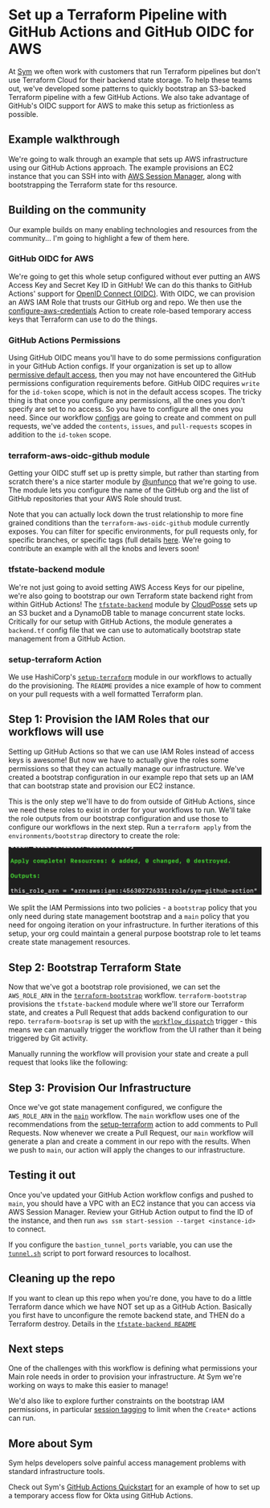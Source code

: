 # Set up a Terraform Pipeline with GitHub Actions and GitHub OIDC for AWS

At [Sym](https://www.symops.com) we often work with customers that run Terraform pipelines but don't use Terraform Cloud for their backend state storage. To help these teams out, we've developed some patterns to quickly bootstrap an S3-backed Terraform pipeline with a few GitHub Actions. We also take advantage of GitHub's OIDC support for AWS to make this setup as frictionless as possible.

## Example walkthrough

We're going to walk through an example that sets up AWS infrastructure using our GitHub Actions approach. The example provisions an EC2 instance that you can SSH into with [AWS Session Manager](https://docs.aws.amazon.com/systems-manager/latest/userguide/session-manager.html), along with bootstrapping the Terraform state for ths resource.

## Building on the community

Our example builds on many enabling technologies and resources from the community... I'm going to highlight a few of them here.

### GitHub OIDC for AWS

We're going to get this whole setup configured without ever putting an AWS Access Key and Secret Key ID in GitHub! We can do this thanks to GitHub Actions' support for [OpenID Connect (OIDC)](https://docs.github.com/en/actions/deployment/security-hardening-your-deployments/configuring-openid-connect-in-cloud-providers). With OIDC, we can provision an AWS IAM Role that trusts our GitHub org and repo. We then use the [configure-aws-credentials](https://github.com/aws-actions/configure-aws-credentials) Action to create role-based temporary access keys that Terraform can use to do the things.

### GitHub Actions Permissions

Using GitHub OIDC means you'll have to do some permissions configuration in your GitHub Action configs. If your organization is set up to allow [permissive default access](https://docs.github.com/en/github-ae@latest/actions/security-guides/automatic-token-authentication#permissions-for-the-github_token), then you may not have encountered the GitHub permissions configuration requirements before. GitHub OIDC requires `write` for the `id-token` scope, which is not in the default access scopes. The tricky thing is that once you configure any permissions, all the ones you don't specify are set to no access. So you have to configure all the ones you need. Since our workflow [configs](.github/workflows) are going to create and comment on pull requests, we've added the `contents`, `issues`, and `pull-requests` scopes in addition to the `id-token` scope.

### terraform-aws-oidc-github module

Getting your OIDC stuff set up is pretty simple, but rather than starting from scratch there's a nice starter module by [@unfunco](https://github.com/unfunco/terraform-aws-oidc-github) that we're going to use. The module lets you configure the name of the GitHub org and the list of GitHub repositories that your AWS Role should trust.

Note that you can actually lock down the trust relationship to more fine grained conditions than the `terraform-aws-oidc-github` module currently exposes. You can filter for specific environments, for pull requests only, for specific branches, or specific tags (full details [here](https://docs.github.com/en/enterprise-cloud@latest/actions/deployment/security-hardening-your-deployments/about-security-hardening-with-openid-connect#example-subject-claims). We're going to contribute an example with all the knobs and levers soon!

### tfstate-backend module

We're not just going to avoid setting AWS Access Keys for our pipeline, we're also going to bootstrap our own Terraform state backend right from within GitHub Actions! The [`tfstate-backend`](https://registry.terraform.io/modules/cloudposse/tfstate-backend/aws/latest) module by [CloudPosse](https://cloudposse.com) sets up an S3 bucket and a DynamoDB table to manage concurrent state locks. Critically for our setup with GitHub Actions, the module generates a `backend.tf` config file that we can use to automatically bootstrap state management from a GitHub Action.

### setup-terraform Action

We use HashiCorp's [`setup-terraform`](https://github.com/hashicorp/setup-terraform) module in our workflows to actually do the provisioning. The `README` provides a nice example of how to comment on your pull requests with a well formatted Terraform plan.

## Step 1: Provision the IAM Roles that our workflows will use

Setting up GitHub Actions so that we can use IAM Roles instead of access keys is awesome! But now we have to actually give the roles some permissions so that they can actually manage our infrastructure. We've created a bootstrap configuration in our example repo that sets up an IAM that can bootstrap state and provision our EC2 instance.

This is the only step we'll have to do from outside of GitHub Actions, since we need these roles to exist in order for your workflows to run. We'll take the role outputs from our bootstrap configuration and use those to configure our workflows in the next step. Run a `terraform apply` from the `environments/bootstrap` directory to create the role:

![Bootstrap Role](docs/BootstrapRole.png)

We split the IAM Permissions into two policies - a `bootstrap` policy that you only need during state management bootstrap and a `main` policy that you need for ongoing iteration on your infrastructure. In further iterations of this setup, your org could maintain a general purpose bootstrap role to let teams create state management resources.

## Step 2: Bootstrap Terraform State

Now that we've got a bootstrap role provisioned, we can set the `AWS_ROLE_ARN` in the [`terraform-bootstrap`](.github/workflows/terraform-bootstrap.yaml) workflow. `terraform-bootstrap` provisions the `tfstate-backend` module where we'll store our Terraform state, and creates a Pull Request that adds backend configuration to our repo. `terraform-bootsrap` is set up with the [`workflow_dispatch`](https://github.blog/changelog/2020-07-06-github-actions-manual-triggers-with-workflow_dispatch/) trigger - this means we can manually trigger the workflow from the UI rather than it being triggered by Git activity.

Manually running the workflow will provision your state and create a pull request that looks like the following:

## Step 3: Provision Our Infrastructure

Once we've got state management configured, we configure the `AWS_ROLE_ARN` in the [`main`](.github/workflows/main.yaml) workflow. The `main` workflow uses one of the recommendations from the [setup-terraform](https://github.com/hashicorp/setup-terraform) action to add comments to Pull Requests. Now whenever we create a Pull Request, our `main` workflow will generate a plan and create a comment in our repo with the results. When we push to `main`, our action will apply the changes to our infrastructure.

## Testing it out

Once you've updated your GitHub Action workflow configs and pushed to `main`, you should have a VPC with an EC2 instance that you can access via AWS Session Manager. Review your GitHub Action output to find the ID of the instance, and then run `aws ssm start-session --target <instance-id>` to connect.

If you configure the `bastion_tunnel_ports` variable, you can use the [`tunnel.sh`](modules/ssm-bastion/tunnel.sh) script to port forward resources to localhost.

## Cleaning up the repo

If you want to clean up this repo when you're done, you have to do a little Terraform dance which we have NOT set up as a GitHub Action. Basically you first have to unconfigure the remote backend state, and THEN do a Terraform destroy. Details in the [`tfstate-backend README`](https://github.com/cloudposse/terraform-aws-tfstate-backend#destroy)

## Next steps

One of the challenges with this workflow is defining what permissions your Main role needs in order to provision your infrastructure. At Sym we're working on ways to make this easier to manage!

We'd also like to explore further constraints on the bootstrap IAM permissions, in particular [session tagging](https://docs.aws.amazon.com/IAM/latest/UserGuide/id_session-tags.html) to limit when the `Create*` actions can run.

## More about Sym

Sym helps developers solve painful access management problems with standard infrastructure tools.

Check out Sym's [GitHub Actions Quickstart](https://github-actions.tutorials.symops.com/) for an example of how to set up a temporary access flow for Okta using GitHub Actions.
